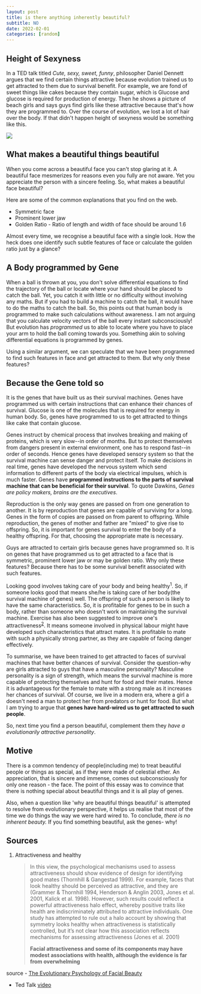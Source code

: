 ```yaml
---
layout: post
title: is there anything inherently beautiful?
subtitle: NO
date: 2022-02-01
categories: [random]
---
```


## Height of Sexyness

In a TED talk titled *Cute, sexy, sweet, funny*, philosopher Daniel Dennett argues that we find certain things attractive because evolution trained us to get attracted to them due to survival benefit. For example, we are fond of sweet things like cakes because they contain sugar, which is Glucose and glucose is required for production of energy. Then he shows a picture of beach girls and says guys find girls like these attractive because that's how they are programmed to. Over the course of evolution, we lost a lot of hair over the body. If that didn't happen height of sexyness would be something like this.

![](https://imgur.com/weE4xT9.png)

## What makes a beautiful things beautiful

When you come across a beautiful face you can't stop glaring at it. A beautiful face mesmerizes for reasons even you fully are not aware. Yet you appreciate the person with a sincere feeling. So, what makes a beautiful face beautiful?

Here are some of the common explanations that you find on the web. 

- Symmetric face
- Prominent lower jaw
- Golden Ratio - Ratio of length and width of face should be around 1.6

Almost every time, we recognise a beautiful face with a single look. How the heck does one identify such subtle features of face or calculate the golden ratio just by a glance?  

## A Body programmed by Gene

When a ball is thrown at you, you don't solve differential equations to find the trajectory of the ball or locate where your hand should be placed to catch the ball. Yet, you catch it with little or no difficulty without involving any maths. But if you had to build a machine to catch the ball, it would have to do the maths to catch the ball. So, this points out that human body is programmed to make such calculations without awareness. I am not arguing that you calculate velocity vectors of the ball every instant subconsciously! But evolution has *programmed* us to able to locate where you have to place your arm to hold the ball coming towards you. Something akin to solving differential equations is programmed by genes.

Using a similar argument, we can speculate that we have been programmed to find such features in face and get attracted to them. But why only these features?

##  Because the Gene told so

It is the genes that have built us as their survival machines. Genes have programmed us with certain instructions that can enhance their chances of survival. Glucose is one of the molecules that is required for energy in human body. So, genes have programmed to us to get attracted to things like cake that contain glucose. 

Genes instruct by chemical process that involves breaking and making of proteins, which is very slow--in order of months. But to protect themselves from dangers present in external environment, one has to respond fast--in order of seconds. Hence genes have developed sensory system so that the survival machine can sense danger and protect itself. To make decisions in real time, genes have developed the nervous system which send information to different parts of the body via electrical impulses, which is much faster. Genes have **programmed instructions to the parts of survival machine that can be beneficial for their survival**. To quote Dawkins, *Genes are policy makers, brains are the executives*.

Reproduction is the only way genes are passed on from one generation to another. It is by reproduction that genes are capable of surviving for a long. Genes in the form of copies are passed on from parent to offspring. While reproduction, the genes of mother and father are "mixed" to give rise to offspring. So, it is important for genes survival to enter the body of a healthy offspring.  For that, choosing the appropriate mate is necessary. 

Guys are attracted to certain girls because genes have programmed so. It is on genes that have programmed us to get attracted to a face that is symmetric, prominent lower jaw or may be golden ratio. Why only these features? Because there has to be some survival benefit associated with such features.

Looking good involves taking care of your body and being healthy<sup>1</sup>. So, if someone looks good that means she/he is taking care of her body(the survival machine of genes) well. The offspring of such a person is likely to have the same characteristics. So, it is profitable for genes to be in such a body, rather than someone who doesn't work on maintaining the survival machine. Exercise has also been suggested to improve one's attractiveness<sup>[2](https://www.leaf.tv/9427359/10-ways-exercise-makes-you-more-attractive/)</sup>. It means someone involved in physical labour might have developed such characteristics that attract mates. It is profitable to mate with such a physically strong partner, as they are capable of facing danger effectively. 

To summarise, we have been trained to get attracted to faces of survival machines that have better chances of survival. Consider the question-why are girls attracted to guys that have a masculine personality? Masculine personality is a sign of strength, which means the survival machine is more capable of protecting themselves and hunt for food and their mates. Hence it is advantageous for the female to mate with a strong male as it increases her chances of survival.  Of course, we live in a modern era, where a girl a doesn't need a man to protect her from predators or hunt for food. But what I am trying to argue that **genes have hard-wired us to get attracted to such people**. 

So, next time you find a person beautiful, complement them they *have a evolutionarily attractive personality*. 

## Motive

There is a common tendency of people(including me) to treat beautiful people or things as special, as if they were made of celestial ether.  An appreciation, that is sincere and immense, comes out subconsciously for only one reason - the face. The point of this essay was to convince that there is nothing special about beautiful things and it is all play of genes. 

Also, when a question like 'why are beautiful things beautiful' is attempted to resolve from evolutionary perspective, it helps us realise that most of the time we do things the way we were hard wired to. To conclude, *there is no inherent beauty.* If you find something beautiful, ask the genes- why!

## Sources

1. Attractiveness and healthy

   > In this view, the psychological mechanisms used to assess attractiveness should show evidence of design for identifying good mates (Thornhill & Gangestad 1999). For example, faces that look healthy should be perceived as attractive, and they are (Grammer & Thornhill 1994, Henderson & Anglin 2003, Jones et al. 2001, Kalick et al. 1998). However, such results could reflect a powerful attractiveness halo effect, whereby positive traits like health are indiscriminately attributed to attractive individuals. One study has attempted to rule out a halo account by showing that symmetry looks healthy when attractiveness is statistically controlled, but it’s not clear how this association reflects mechanisms for assessing attractiveness (Jones et al. 2001)
   >
   > **Facial attractiveness and some of its components may have modest associations with health, although the evidence is far from overwhelming**

source - [The Evolutionary Psychology of Facial Beauty](https://www.annualreviews.org/doi/pdf/10.1146/annurev.psych.57.102904.190208#article-denial)

- Ted Talk [video](https://www.youtube.com/watch?v=TzN-uIVkfjg)
